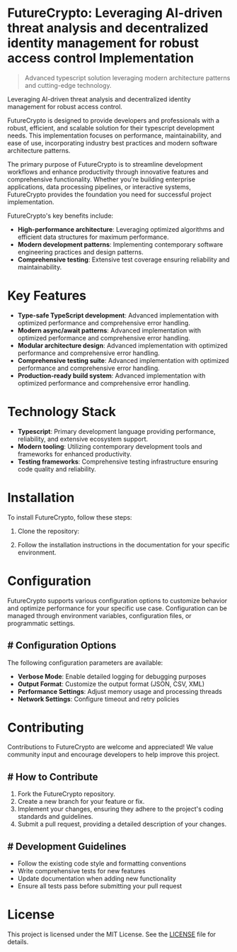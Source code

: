 <!-- fallback_FutureCrypto_20250802192218_16197 -->

# FutureCrypto: Leveraging AI-driven threat analysis and decentralized identity management for robust access control Implementation
> Advanced typescript solution leveraging modern architecture patterns and cutting-edge technology.

Leveraging AI-driven threat analysis and decentralized identity management for robust access control.

FutureCrypto is designed to provide developers and professionals with a robust, efficient, and scalable solution for their typescript development needs. This implementation focuses on performance, maintainability, and ease of use, incorporating industry best practices and modern software architecture patterns.

The primary purpose of FutureCrypto is to streamline development workflows and enhance productivity through innovative features and comprehensive functionality. Whether you're building enterprise applications, data processing pipelines, or interactive systems, FutureCrypto provides the foundation you need for successful project implementation.

FutureCrypto's key benefits include:

* **High-performance architecture**: Leveraging optimized algorithms and efficient data structures for maximum performance.
* **Modern development patterns**: Implementing contemporary software engineering practices and design patterns.
* **Comprehensive testing**: Extensive test coverage ensuring reliability and maintainability.

# Key Features

* **Type-safe TypeScript development**: Advanced implementation with optimized performance and comprehensive error handling.
* **Modern async/await patterns**: Advanced implementation with optimized performance and comprehensive error handling.
* **Modular architecture design**: Advanced implementation with optimized performance and comprehensive error handling.
* **Comprehensive testing suite**: Advanced implementation with optimized performance and comprehensive error handling.
* **Production-ready build system**: Advanced implementation with optimized performance and comprehensive error handling.

# Technology Stack

* **Typescript**: Primary development language providing performance, reliability, and extensive ecosystem support.
* **Modern tooling**: Utilizing contemporary development tools and frameworks for enhanced productivity.
* **Testing frameworks**: Comprehensive testing infrastructure ensuring code quality and reliability.

# Installation

To install FutureCrypto, follow these steps:

1. Clone the repository:


2. Follow the installation instructions in the documentation for your specific environment.

# Configuration

FutureCrypto supports various configuration options to customize behavior and optimize performance for your specific use case. Configuration can be managed through environment variables, configuration files, or programmatic settings.

## # Configuration Options

The following configuration parameters are available:

* **Verbose Mode**: Enable detailed logging for debugging purposes
* **Output Format**: Customize the output format (JSON, CSV, XML)
* **Performance Settings**: Adjust memory usage and processing threads
* **Network Settings**: Configure timeout and retry policies

# Contributing

Contributions to FutureCrypto are welcome and appreciated! We value community input and encourage developers to help improve this project.

## # How to Contribute

1. Fork the FutureCrypto repository.
2. Create a new branch for your feature or fix.
3. Implement your changes, ensuring they adhere to the project's coding standards and guidelines.
4. Submit a pull request, providing a detailed description of your changes.

## # Development Guidelines

* Follow the existing code style and formatting conventions
* Write comprehensive tests for new features
* Update documentation when adding new functionality
* Ensure all tests pass before submitting your pull request

# License

This project is licensed under the MIT License. See the [LICENSE](https://github.com/cerenyilmazjinx/FutureCrypto/blob/main/LICENSE) file for details.
